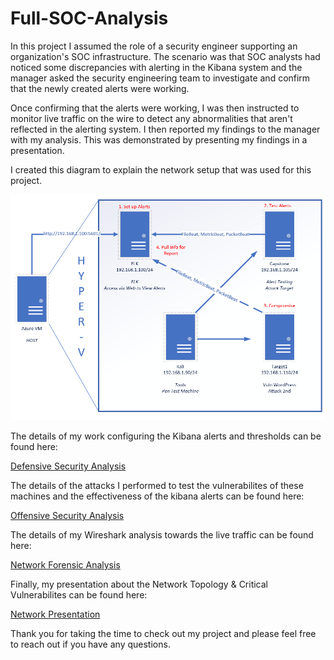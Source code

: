 # Full-SOC-Analysis

In this project I assumed the role of a security engineer supporting an organization's SOC infrastructure. The scenario was that SOC analysts had noticed some discrepancies with alerting in the Kibana system and the manager asked the security engineering team to investigate and confirm that the newly created alerts were working.

Once confirming that the alerts were working, I was then instructed to monitor live traffic on the wire to detect any abnormalities that aren't reflected in the alerting system. I then reported my findings to the manager with my analysis. This was demonstrated by presenting my findings in a presentation.

I created this diagram to explain the network setup that was used for this project.

![Network Setup](https://github.com/tjhorneriv/Full-SOC-Analysis/blob/main/Network%20Setup.png)

The details of my work configuring the Kibana alerts and thresholds can be found here:

[Defensive Security Analysis](https://github.com/tjhorneriv/Full-SOC-Analysis/blob/main/Defensive%20Security%20Analysis.pdf)

The details of the attacks I performed to test the vulnerabilites of these machines and the effectiveness of the kibana alerts can be found here:

[Offensive Security Analysis](https://github.com/tjhorneriv/Full-SOC-Analysis/blob/main/Offensive%20Security%20Analysis.pdf)

The details of my Wireshark analysis towards the live traffic can be found here:

[Network Forensic Analysis](https://github.com/tjhorneriv/Full-SOC-Analysis/blob/main/Network%20Forensic%20Analysis.pdf)

Finally, my presentation about the Network Topology & Critical Vulnerabilites can be found here:

[Network Presentation](https://github.com/tjhorneriv/Full-SOC-Analysis/blob/main/Network%20Presentation.pdf)

Thank you for taking the time to check out my project and please feel free to reach out if you have any questions.
